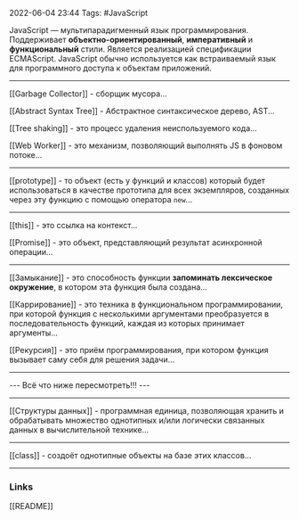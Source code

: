 2022-06-04 23:44
Tags: #JavaScript

JavaScript — мультипарадигменный язык программирования. Поддерживает **объектно-ориентированный**, **императивный** и **функциональный** стили. Является реализацией спецификации ECMAScript. JavaScript обычно используется как встраиваемый язык для программного доступа к объектам приложений.

---

 [[Garbage Collector]] - cборщик мусора...

[[Abstract Syntax Tree]] - Абстрактное синтаксическое дерево, AST...

[[Tree shaking]] - это процесс удаления неиспользуемого кода...

[[Web Worker]] - это механизм, позволяющий выполнять JS в фоновом потоке...

---

[[prototype]] - то объект (есть у функций и классов) который будет использоваться в качестве прототипа для всех экземпляров, созданных через эту функцию с помощью оператора `new`...

---

[[this]] - это ссылка на контекст...

[[Promise]] - это объект, представляющий результат асинхронной операции...

---

[[Замыкание]] - это способность функции **запоминать лексическое окружение**, в котором эта функция была создана...

[[Каррирование]] - это техника в функциональном программировании, при которой функция с несколькими аргументами преобразуется в последовательность функций, каждая из которых принимает аргументы...

[[Рекурсия]] - это приём программирования, при котором функция вызывает саму себя для решения задачи...

---

--- Всё что ниже пересмотреть!!! ---

---
[[Структуры данных]] - программная единица, позволяющая хранить и обрабатывать множество однотипных и/или логически связанных данных в вычислительной технике...

---
[[class]] - создоёт однотипные объекты на базе этих классов...

---

### Links
[[README]]
